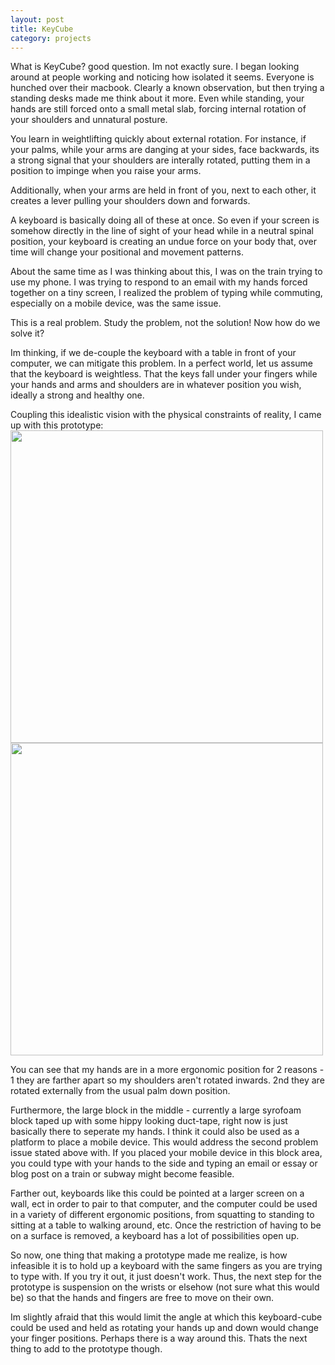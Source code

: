 ```yaml
---
layout: post
title: KeyCube
category: projects
---
```


What is KeyCube? good question. Im not exactly sure. I began looking around at people working and noticing how isolated it seems. Everyone is hunched over their macbook. Clearly a known observation, but then trying a standing desks made me think about it more. Even while standing, your hands are still forced onto a small metal slab, forcing internal rotation of your shoulders and unnatural posture. 

You learn in weightlifting quickly about external rotation. For instance, if your palms, while your arms are danging at your sides, face backwards, its a strong signal that your shoulders are interally rotated, putting them in a position to impinge when you raise your arms. 

Additionally, when your arms are held in front of you, next to each other, it creates a lever pulling your shoulders down and forwards. 

A keyboard is basically doing all of these at once. So even if your screen is somehow directly in the line of sight of your head while in a neutral spinal position, your keyboard is creating an undue force on your body that, over time will change your positional and movement patterns. 

About the same time as I was thinking about this, I was on the train trying to use my phone. I was trying to respond to an email with my hands forced together on a tiny screen, I realized the problem of typing while commuting, especially on a mobile device, was the same issue. 

This is a real problem. Study the problem, not the solution! Now how do we solve it? 

Im thinking, if we de-couple the keyboard with a table in front of your computer, we can mitigate this problem. In a perfect world, let us assume that the keyboard is weightless. That the keys fall under your fingers while your hands and arms and shoulders are in whatever position you wish, ideally a strong and healthy one. 

Coupling this idealistic vision with the physical constraints of reality, I came up with this prototype:
<img src="http://alexmarshall12.github.io/assets/img/IMG_0846.jpg" width="500" style="margin-left:auto;margin-right:auto">
<img src="http://alexmarshall12.github.io/assets/img/IMG_0861.jpg" width="500" style="margin-left:auto;margin-right:auto">

You can see that my hands are in a more ergonomic position for 2 reasons - 1 they are farther apart so my shoulders aren't rotated inwards. 2nd they are rotated externally from the usual palm down position. 

Furthermore, the large block in the middle - currently a large syrofoam block taped up with some hippy looking duct-tape, right now is just basically there to seperate my hands. I think it could also be used as a platform to place a mobile device. This would address the second problem issue stated above with. If you placed your mobile device in this block area, you could type with your hands to the side and typing an email or essay or blog post on a train or subway might become feasible. 

Farther out, keyboards like this could be pointed at a larger screen on a wall, ect in order to pair to that computer, and the computer could be used in a variety of different ergonomic positions, from squatting to standing to sitting at a table to walking around, etc. Once the restriction of having to be on a surface is removed, a keyboard has a lot of possibilities open up. 

So now, one thing that making a prototype made me realize, is how infeasible it is to hold up a keyboard with the same fingers as you are trying to type with. If you try it out, it just doesn't work. Thus, the next step for the prototype is suspension on the wrists or elsehow (not sure what this would be) so that the hands and fingers are free to move on their own. 

Im slightly afraid that this would limit the angle at which this keyboard-cube could be used and held as rotating your hands up and down would change your finger positions. Perhaps there is a way around this. Thats the next thing to add to the prototype though. 




